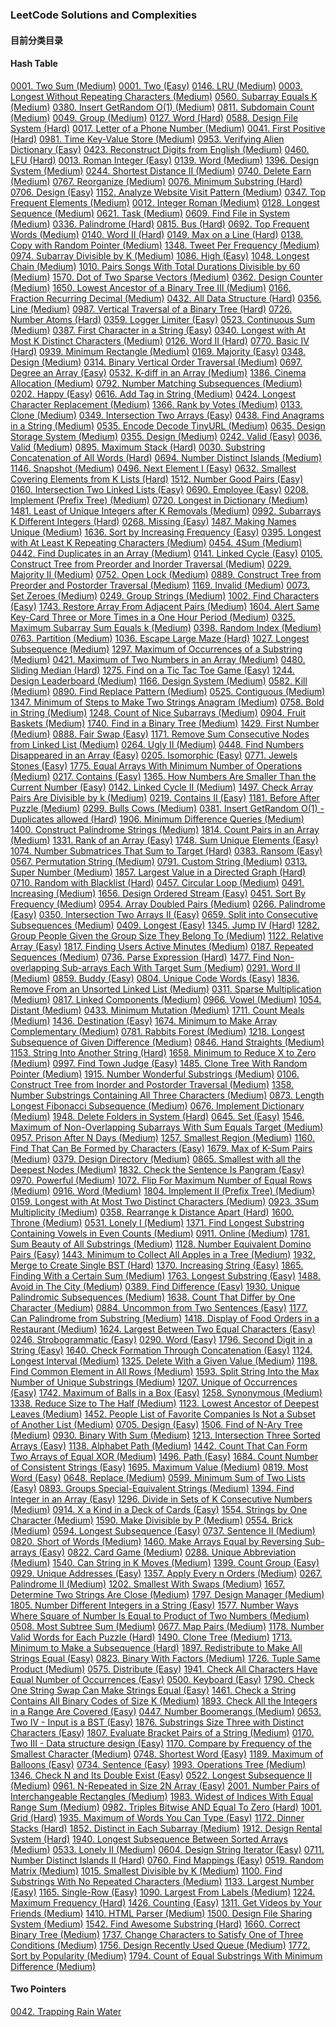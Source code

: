 ### LeetCode Solutions and Complexities
#### 目前分类目录

#### Hash Table
[0001. Two Sum (Medium)](https://github.com/mye6/Leetcode/tree/master/0001_TwoSum)
[0001. Two (Easy)]()
[0146. LRU (Medium)]()
[0003. Longest Without Repeating Characters (Medium)]()
[0560. Subarray Equals K (Medium)]()
[0380. Insert GetRandom O(1) (Medium)]()
[0811. Subdomain Count (Medium)]()
[0049. Group (Medium)]()
[0127. Word (Hard)]()
[0588. Design File System (Hard)]()
[0017. Letter of a Phone Number (Medium)]()
[0041. First Positive (Hard)]()
[0981. Time Key-Value Store (Medium)]()
[0953. Verifying Alien Dictionary (Easy)]()
[0423. Reconstruct Digits from English (Medium)]()
[0460. LFU (Hard)]()
[0013. Roman Integer (Easy)]()
[0139. Word (Medium)]()
[1396. Design System (Medium)]()
[0244. Shortest Distance II (Medium)]()
[0740. Delete Earn (Medium)]()
[0767. Reorganize (Medium)]()
[0076. Minimum Substring (Hard)]()
[0706. Design (Easy)]()
[1152. Analyze Website Visit Pattern (Medium)]()
[0347. Top Frequent Elements (Medium)]()
[0012. Integer Roman (Medium)]()
[0128. Longest Sequence (Medium)]()
[0621. Task (Medium)]()
[0609. Find File in System (Medium)]()
[0336. Palindrome (Hard)]()
[0815. Bus (Hard)]()
[0692. Top Frequent Words (Medium)]()
[0140. Word II (Hard)]()
[0149. Max on a Line (Hard)]()
[0138. Copy with Random Pointer (Medium)]()
[1348. Tweet Per Frequency (Medium)]()
[0974. Subarray Divisible by K (Medium)]()
[1086. High (Easy)]()
[1048. Longest Chain (Medium)]()
[1010. Pairs Songs With Total Durations Divisible by 60 (Medium)]()
[1570. Dot of Two Sparse Vectors (Medium)]()
[0362. Design Counter (Medium)]()
[1650. Lowest Ancestor of a Binary Tree III (Medium)]()
[0166. Fraction Recurring Decimal (Medium)]()
[0432. All Data Structure (Hard)]()
[0356. Line (Medium)]()
[0987. Vertical Traversal of a Binary Tree (Hard)]()
[0726. Number Atoms (Hard)]()
[0359. Logger Limiter (Easy)]()
[0523. Continuous Sum (Medium)]()
[0387. First Character in a String (Easy)]()
[0340. Longest with At Most K Distinct Characters (Medium)]()
[0126. Word II (Hard)]()
[0770. Basic IV (Hard)]()
[0939. Minimum Rectangle (Medium)]()
[0169. Majority (Easy)]()
[0348. Design (Medium)]()
[0314. Binary Vertical Order Traversal (Medium)]()
[0697. Degree an Array (Easy)]()
[0532. K-diff in an Array (Medium)]()
[1386. Cinema Allocation (Medium)]()
[0792. Number Matching Subsequences (Medium)]()
[0202. Happy (Easy)]()
[0616. Add Tag in String (Medium)]()
[0424. Longest Character Replacement (Medium)]()
[1366. Rank by Votes (Medium)]()
[0133. Clone (Medium)]()
[0349. Intersection Two Arrays (Easy)]()
[0438. Find Anagrams in a String (Medium)]()
[0535. Encode Decode TinyURL (Medium)]()
[0635. Design Storage System (Medium)]()
[0355. Design (Medium)]()
[0242. Valid (Easy)]()
[0036. Valid (Medium)]()
[0895. Maximum Stack (Hard)]()
[0030. Substring Concatenation of All Words (Hard)]()
[0694. Number Distinct Islands (Medium)]()
[1146. Snapshot (Medium)]()
[0496. Next Element I (Easy)]()
[0632. Smallest Covering Elements from K Lists (Hard)]()
[1512. Number Good Pairs (Easy)]()
[0160. Intersection Two Linked Lists (Easy)]()
[0690. Employee (Easy)]()
[0208. Implement (Prefix Tree) (Medium)]()
[0720. Longest in Dictionary (Medium)]()
[1481. Least of Unique Integers after K Removals (Medium)]()
[0992. Subarrays K Different Integers (Hard)]()
[0268. Missing (Easy)]()
[1487. Making Names Unique (Medium)]()
[1636. Sort by Increasing Frequency (Easy)]()
[0395. Longest with At Least K Repeating Characters (Medium)]()
[0454. 4Sum (Medium)]()
[0442. Find Duplicates in an Array (Medium)]()
[0141. Linked Cycle (Easy)]()
[0105. Construct Tree from Preorder and Inorder Traversal (Medium)]()
[0229. Majority II (Medium)]()
[0752. Open Lock (Medium)]()
[0889. Construct Tree from Preorder and Postorder Traversal (Medium)]()
[1169. Invalid (Medium)]()
[0073. Set Zeroes (Medium)]()
[0249. Group Strings (Medium)]()
[1002. Find Characters (Easy)]()
[1743. Restore Array From Adjacent Pairs (Medium)]()
[1604. Alert Same Key-Card Three or More Times in a One Hour Period (Medium)]()
[0325. Maximum Subarray Sum Equals k (Medium)]()
[0398. Random Index (Medium)]()
[0763. Partition (Medium)]()
[1036. Escape Large Maze (Hard)]()
[1027. Longest Subsequence (Medium)]()
[1297. Maximum of Occurrences of a Substring (Medium)]()
[0421. Maximum of Two Numbers in an Array (Medium)]()
[0480. Sliding Median (Hard)]()
[1275. Find on a Tic Tac Toe Game (Easy)]()
[1244. Design Leaderboard (Medium)]()
[1166. Design System (Medium)]()
[0582. Kill (Medium)]()
[0890. Find Replace Pattern (Medium)]()
[0525. Contiguous (Medium)]()
[1347. Minimum of Steps to Make Two Strings Anagram (Medium)]()
[0758. Bold in String (Medium)]()
[1248. Count of Nice Subarrays (Medium)]()
[0904. Fruit Baskets (Medium)]()
[1740. Find in a Binary Tree (Medium)]()
[1429. First Number (Medium)]()
[0888. Fair Swap (Easy)]()
[1171. Remove Sum Consecutive Nodes from Linked List (Medium)]()
[0264. Ugly II (Medium)]()
[0448. Find Numbers Disappeared in an Array (Easy)]()
[0205. Isomorphic (Easy)]()
[0771. Jewels Stones (Easy)]()
[1775. Equal Arrays With Minimum Number of Operations (Medium)]()
[0217. Contains (Easy)]()
[1365. How Numbers Are Smaller Than the Current Number (Easy)]()
[0142. Linked Cycle II (Medium)]()
[1497. Check Array Pairs Are Divisible by k (Medium)]()
[0219. Contains II (Easy)]()
[1181. Before After Puzzle (Medium)]()
[0299. Bulls Cows (Medium)]()
[0381. Insert GetRandom O(1) - Duplicates allowed (Hard)]()
[1906. Minimum Difference Queries (Medium)]()
[1400. Construct Palindrome Strings (Medium)]()
[1814. Count Pairs in an Array (Medium)]()
[1331. Rank of an Array (Easy)]()
[1748. Sum Unique Elements (Easy)]()
[1074. Number Submatrices That Sum to Target (Hard)]()
[0383. Ransom (Easy)]()
[0567. Permutation String (Medium)]()
[0791. Custom String (Medium)]()
[0313. Super Number (Medium)]()
[1857. Largest Value in a Directed Graph (Hard)]()
[0710. Random with Blacklist (Hard)]()
[0457. Circular Loop (Medium)]()
[0491. Increasing (Medium)]()
[1656. Design Ordered Stream (Easy)]()
[0451. Sort By Frequency (Medium)]()
[0954. Array Doubled Pairs (Medium)]()
[0266. Palindrome (Easy)]()
[0350. Intersection Two Arrays II (Easy)]()
[0659. Split into Consecutive Subsequences (Medium)]()
[0409. Longest (Easy)]()
[1345. Jump IV (Hard)]()
[1282. Group People Given the Group Size They Belong To (Medium)]()
[1122. Relative Array (Easy)]()
[1817. Finding Users Active Minutes (Medium)]()
[0187. Repeated Sequences (Medium)]()
[0736. Parse Expression (Hard)]()
[1477. Find Non-overlapping Sub-arrays Each With Target Sum (Medium)]()
[0291. Word II (Medium)]()
[0859. Buddy (Easy)]()
[0804. Unique Code Words (Easy)]()
[1836. Remove From an Unsorted Linked List (Medium)]()
[0311. Sparse Multiplication (Medium)]()
[0817. Linked Components (Medium)]()
[0966. Vowel (Medium)]()
[1054. Distant (Medium)]()
[0433. Minimum Mutation (Medium)]()
[1711. Count Meals (Medium)]()
[1436. Destination (Easy)]()
[1674. Minimum to Make Array Complementary (Medium)]()
[0781. Rabbits Forest (Medium)]()
[1218. Longest Subsequence of Given Difference (Medium)]()
[0846. Hand Straights (Medium)]()
[1153. String Into Another String (Hard)]()
[1658. Minimum to Reduce X to Zero (Medium)]()
[0997. Find Town Judge (Easy)]()
[1485. Clone Tree With Random Pointer (Medium)]()
[1915. Number Wonderful Substrings (Medium)]()
[0106. Construct Tree from Inorder and Postorder Traversal (Medium)]()
[1358. Number Substrings Containing All Three Characters (Medium)]()
[0873. Length Longest Fibonacci Subsequence (Medium)]()
[0676. Implement Dictionary (Medium)]()
[1948. Delete Folders in System (Hard)]()
[0645. Set (Easy)]()
[1546. Maximum of Non-Overlapping Subarrays With Sum Equals Target (Medium)]()
[0957. Prison After N Days (Medium)]()
[1257. Smallest Region (Medium)]()
[1160. Find That Can Be Formed by Characters (Easy)]()
[1679. Max of K-Sum Pairs (Medium)]()
[0379. Design Directory (Medium)]()
[0865. Smallest with all the Deepest Nodes (Medium)]()
[1832. Check the Sentence Is Pangram (Easy)]()
[0970. Powerful (Medium)]()
[1072. Flip For Maximum Number of Equal Rows (Medium)]()
[0916. Word (Medium)]()
[1804. Implement II (Prefix Tree) (Medium)]()
[0159. Longest with At Most Two Distinct Characters (Medium)]()
[0923. 3Sum Multiplicity (Medium)]()
[0358. Rearrange k Distance Apart (Hard)]()
[1600. Throne (Medium)]()
[0531. Lonely I (Medium)]()
[1371. Find Longest Substring Containing Vowels in Even Counts (Medium)]()
[0911. Online (Medium)]()
[1781. Sum Beauty of All Substrings (Medium)]()
[1128. Number Equivalent Domino Pairs (Easy)]()
[1443. Minimum to Collect All Apples in a Tree (Medium)]()
[1932. Merge to Create Single BST (Hard)]()
[1370. Increasing String (Easy)]()
[1865. Finding With a Certain Sum (Medium)]()
[1763. Longest Substring (Easy)]()
[1488. Avoid in The City (Medium)]()
[0389. Find Difference (Easy)]()
[1930. Unique Palindromic Subsequences (Medium)]()
[1638. Count That Differ by One Character (Medium)]()
[0884. Uncommon from Two Sentences (Easy)]()
[1177. Can Palindrome from Substring (Medium)]()
[1418. Display of Food Orders in a Restaurant (Medium)]()
[1624. Largest Between Two Equal Characters (Easy)]()
[0246. Strobogrammatic (Easy)]()
[0290. Word (Easy)]()
[1796. Second Digit in a String (Easy)]()
[1640. Check Formation Through Concatenation (Easy)]()
[1124. Longest Interval (Medium)]()
[1325. Delete With a Given Value (Medium)]()
[1198. Find Common Element in All Rows (Medium)]()
[1593. Split String Into the Max Number of Unique Substrings (Medium)]()
[1207. Unique of Occurrences (Easy)]()
[1742. Maximum of Balls in a Box (Easy)]()
[1258. Synonymous (Medium)]()
[1338. Reduce Size to The Half (Medium)]()
[1123. Lowest Ancestor of Deepest Leaves (Medium)]()
[1452. People List of Favorite Companies Is Not a Subset of Another List (Medium)]()
[0705. Design (Easy)]()
[1506. Find of N-Ary Tree (Medium)]()
[0930. Binary With Sum (Medium)]()
[1213. Intersection Three Sorted Arrays (Easy)]()
[1138. Alphabet Path (Medium)]()
[1442. Count That Can Form Two Arrays of Equal XOR (Medium)]()
[1496. Path (Easy)]()
[1684. Count Number of Consistent Strings (Easy)]()
[1695. Maximum Value (Medium)]()
[0819. Most Word (Easy)]()
[0648. Replace (Medium)]()
[0599. Minimum Sum of Two Lists (Easy)]()
[0893. Groups Special-Equivalent Strings (Medium)]()
[1394. Find Integer in an Array (Easy)]()
[1296. Divide in Sets of K Consecutive Numbers (Medium)]()
[0914. X a Kind in a Deck of Cards (Easy)]()
[1554. Strings by One Character (Medium)]()
[1590. Make Divisible by P (Medium)]()
[0554. Brick (Medium)]()
[0594. Longest Subsequence (Easy)]()
[0737. Sentence II (Medium)]()
[0820. Short of Words (Medium)]()
[1460. Make Arrays Equal by Reversing Sub-arrays (Easy)]()
[0822. Card Game (Medium)]()
[0288. Unique Abbreviation (Medium)]()
[1540. Can String in K Moves (Medium)]()
[1399. Count Group (Easy)]()
[0929. Unique Addresses (Easy)]()
[1357. Apply Every n Orders (Medium)]()
[0267. Palindrome II (Medium)]()
[1202. Smallest With Swaps (Medium)]()
[1657. Determine Two Strings Are Close (Medium)]()
[1797. Design Manager (Medium)]()
[1805. Number Different Integers in a String (Easy)]()
[1577. Number Ways Where Square of Number Is Equal to Product of Two Numbers (Medium)]()
[0508. Most Subtree Sum (Medium)]()
[0677. Map Pairs (Medium)]()
[1178. Number Valid Words for Each Puzzle (Hard)]()
[1490. Clone Tree (Medium)]()
[1713. Minimum to Make a Subsequence (Hard)]()
[1897. Redistribute to Make All Strings Equal (Easy)]()
[0823. Binary With Factors (Medium)]()
[1726. Tuple Same Product (Medium)]()
[0575. Distribute (Easy)]()
[1941. Check All Characters Have Equal Number of Occurrences (Easy)]()
[0500. Keyboard (Easy)]()
[1790. Check One String Swap Can Make Strings Equal (Easy)]()
[1461. Check a String Contains All Binary Codes of Size K (Medium)]()
[1893. Check All the Integers in a Range Are Covered (Easy)]()
[0447. Number Boomerangs (Medium)]()
[0653. Two IV - Input is a BST (Easy)]()
[1876. Substrings Size Three with Distinct Characters (Easy)]()
[1807. Evaluate Bracket Pairs of a String (Medium)]()
[0170. Two III - Data structure design (Easy)]()
[1170. Compare by Frequency of the Smallest Character (Medium)]()
[0748. Shortest Word (Easy)]()
[1189. Maximum of Balloons (Easy)]()
[0734. Sentence (Easy)]()
[1993. Operations Tree (Medium)]()
[1346. Check N and Its Double Exist (Easy)]()
[0522. Longest Subsequence II (Medium)]()
[0961. N-Repeated in Size 2N Array (Easy)]()
[2001. Number Pairs of Interchangeable Rectangles (Medium)]()
[1983. Widest of Indices With Equal Range Sum (Medium)]()
[0982. Triples Bitwise AND Equal To Zero (Hard)]()
[1001. Grid (Hard)]()
[1935. Maximum of Words You Can Type (Easy)]()
[1172. Dinner Stacks (Hard)]()
[1852. Distinct in Each Subarray (Medium)]()
[1912. Design Rental System (Hard)]()
[1940. Longest Subsequence Between Sorted Arrays (Medium)]()
[0533. Lonely II (Medium)]()
[0604. Design String Iterator (Easy)]()
[0711. Number Distinct Islands II (Hard)]()
[0760. Find Mappings (Easy)]()
[0519. Random Matrix (Medium)]()
[1015. Smallest Divisible by K (Medium)]()
[1100. Find Substrings With No Repeated Characters (Medium)]()
[1133. Largest Number (Easy)]()
[1165. Single-Row (Easy)]()
[1090. Largest From Labels (Medium)]()
[1224. Maximum Frequency (Hard)]()
[1426. Counting (Easy)]()
[1311. Get Videos by Your Friends (Medium)]()
[1410. HTML Parser (Medium)]()
[1500. Design File Sharing System (Medium)]()
[1542. Find Awesome Substring (Hard)]()
[1660. Correct Binary Tree (Medium)]()
[1737. Change Characters to Satisfy One of Three Conditions (Medium)]()
[1756. Design Recently Used Queue (Medium)]()
[1772. Sort by Popularity (Medium)]()
[1794. Count of Equal Substrings With Minimum Difference (Medium)]()

#### Two Pointers
[0042. Trapping Rain Water](https://github.com/mye6/Leetcode/tree/master/0042_trap)
